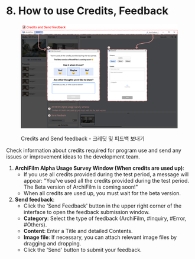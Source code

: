 # 8. How to use Credits, Feedback

<figure><img src="../../../.gitbook/assets/튜토리얼9.png" alt=""><figcaption><p>Credits and Send feedback - 크레딧 및 피드백 보내기</p></figcaption></figure>

Check information about credits required for program use and send any issues or improvement ideas to the development team.

1. **ArchiFilm Alpha Usage Survey Window (When credits are used up)**:
   * If you use all credits provided during the test period, a message will appear: "You've used all the credits provided during the test period. The Beta version of ArchiFilm is coming soon!"
   * When all credits are used up, you must wait for the beta version.
2. **Send feedback**:
   * Click the 'Send Feedback' button in the upper right corner of the interface to open the feedback submission window.
   * **Category**: Select the type of feedback (ArchiFilm, #Inquiry, #Error, #Others).
   * **Content**: Enter a Title and detailed Contents.
   * **Image file**: If necessary, you can attach relevant image files by dragging and dropping.
   * Click the 'Send' button to submit your feedback.
